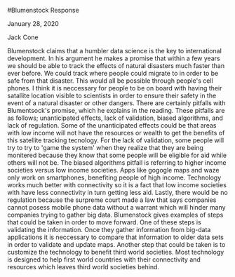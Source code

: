 #Blumenstock Response

January 28, 2020

Jack Cone

  Blumenstock claims that a humbler data science is the key to international development. In his argument he makes a promise that within a few years we should be able to track the effects of natural disasters much faster than ever before. We could track where people could migrate to in order to be safe from that disaster. This would all be possible through people's cell phones. I think it is neccessary for people to be on board with having their satallite location visible to scientists in order to ensure their safety in the event of a natural disaster or other dangers. 
  There are certainly pitfalls with Blumentsock's promise, which he explains in the reading. These pitfalls are as follows; unanticipated effects, lack of validation, biased algorithms, and lack of regulation. Some of the unanticipated effects could be that areas with low income will not have the resources or wealth to get the benefits of this satellite tracking tecnology. For the lack of validation, some people will try to try to 'game the system' when they realize that they are being monitered because they know that some people will be eligible for aid while others will not be. The biased algorithms pitfall is referring to higher income societies versus low income societies. Apps like gogogle maps and waze only work on smartphones, benefiting people of high income. Technology works much better with connectivity so it is a fact that low income societies with have less connectivity in turn getting less aid. Lastly, there would be no regulation because the surpreme court made a law that says companies cannot posess mobile phone data without a warrant which will hinder many companies trying to gather big data. 
  Blumenstock gives examples of steps that could be taken in order to move forward. One of these steps is validating the information. Once they gather information from big-data applications it is neccessary to compare that information to older data sets in order to validate and update maps. Another step that could be taken is to customize the technology to benefit third world societies. Most technology is designed to help first world countries with their connectivity and resources which leaves third world societies behind. 


